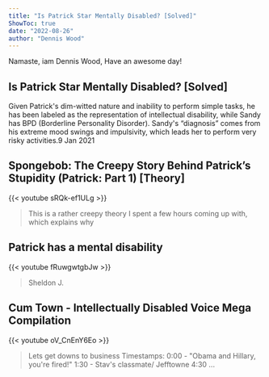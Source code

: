 ```yaml
---
title: "Is Patrick Star Mentally Disabled? [Solved]"
ShowToc: true 
date: "2022-08-26"
author: "Dennis Wood" 
---
```


Namaste, iam Dennis Wood, Have an awesome day!
## Is Patrick Star Mentally Disabled? [Solved]
Given Patrick's dim-witted nature and inability to perform simple tasks, he has been labeled as the representation of intellectual disability, while Sandy has BPD (Borderline Personality Disorder). Sandy's “diagnosis” comes from his extreme mood swings and impulsivity, which leads her to perform very risky activities.9 Jan 2021

## Spongebob: The Creepy Story Behind Patrick’s Stupidity (Patrick: Part 1) [Theory]
{{< youtube sRQk-ef1ULg >}}
>This is a rather creepy theory I spent a few hours coming up with, which explains why 

## Patrick has a mental disability
{{< youtube fRuwgwtgbJw >}}
>Sheldon J. 

## Cum Town - Intellectually Disabled Voice Mega Compilation
{{< youtube oV_CnEnY6Eo >}}
>Lets get downs to business Timestamps: 0:00 - "Obama and Hillary, you're fired!" 1:30 - Stav's classmate/ Jefftowne 4:30 ...

